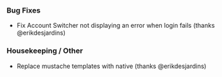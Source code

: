 
### Bug Fixes

- Fix Account Switcher not displaying an error when login fails (thanks @erikdesjardins)

### Housekeeping / Other

- Replace mustache templates with native (thanks @erikdesjardins)

